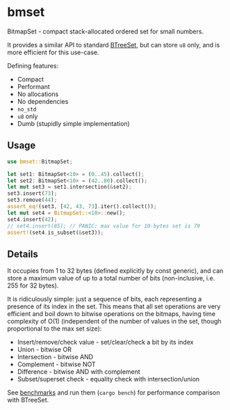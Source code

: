 # bmset

BitmapSet - compact stack-allocated ordered set for small numbers.

It provides a similar API to standard [BTreeSet](https://doc.rust-lang.org/std/collections/struct.BTreeSet.html), but can store `u8` only, and is more efficient for this use-case.

Defining features:
- Compact
- Performant
- No allocations
- No dependencies
- `no_std`
- `u8` only
- Dumb (stupidly simple implementation)

## Usage

```rust
use bmset::BitmapSet;

let set1: BitmapSet<10> = (0..45).collect();
let set2: BitmapSet<10> = (42..80).collect();
let mut set3 = set1.intersection(&set2);
set3.insert(73);
set3.remove(44);
assert_eq!(set3, [42, 43, 73].iter().collect());
let mut set4 = BitmapSet::<10>::new();
set4.insert(42);
// set4.insert(85); // PANIC: max value for 10-bytes set is 79
assert!(set4.is_subset(&set3));
```

## Details

It occupies from 1 to 32 bytes (defined explicitly by const generic), and can store a maximum value of up to a total number of bits (non-inclusive, i.e. 255 for 32 bytes).

It is ridiculously simple: just a sequence of bits, each representing a presence of its index in the set. This means that all set operations are very efficient and boil down to bitwise operations on the bitmaps, having time complexity of O(1) (independent of the number of values in the set, though proportional to the max set size):
- Insert/remove/check value - set/clear/check a bit by its index
- Union - bitwise OR
- Intersection - bitwise AND
- Complement - bitwise NOT
- Difference - bitwise AND with complement
- Subset/superset check - equality check with intersection/union

See [benchmarks](benches/bench.rs) and run them (`cargo bench`) for performance comparison with BTreeSet.
